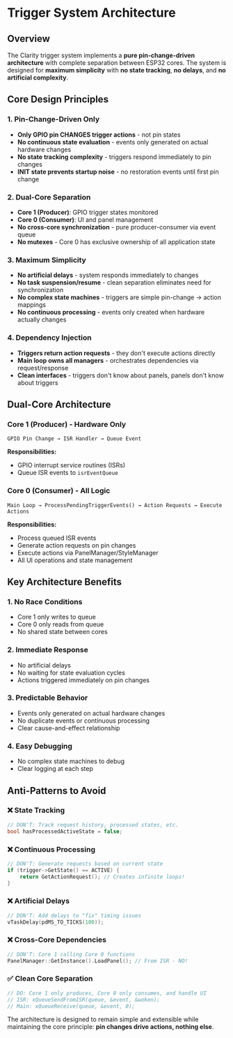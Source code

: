 # Trigger System Architecture

## Overview

The Clarity trigger system implements a **pure pin-change-driven architecture** with complete separation between ESP32 cores. The system is designed for **maximum simplicity** with **no state tracking**, **no delays**, and **no artificial complexity**.

## Core Design Principles

### 1. Pin-Change-Driven Only
- **Only GPIO pin CHANGES trigger actions** - not pin states
- **No continuous state evaluation** - events only generated on actual hardware changes
- **No state tracking complexity** - triggers respond immediately to pin changes
- **INIT state prevents startup noise** - no restoration events until first pin change

### 2. Dual-Core Separation
- **Core 1 (Producer)**: GPIO trigger states monitored
- **Core 0 (Consumer)**: UI and panel management
- **No cross-core synchronization** - pure producer-consumer via event queue
- **No mutexes** - Core 0 has exclusive ownership of all application state

### 3. Maximum Simplicity
- **No artificial delays** - system responds immediately to changes
- **No task suspension/resume** - clean separation eliminates need for synchronization
- **No complex state machines** - triggers are simple pin-change → action mappings
- **No continuous processing** - events only created when hardware actually changes

### 4. Dependency Injection
- **Triggers return action requests** - they don't execute actions directly
- **Main loop owns all managers** - orchestrates dependencies via request/response
- **Clean interfaces** - triggers don't know about panels, panels don't know about triggers

## Dual-Core Architecture

### Core 1 (Producer) - Hardware Only
```
GPIO Pin Change → ISR Handler → Queue Event
```

**Responsibilities:**
- GPIO interrupt service routines (ISRs)
- Queue ISR events to `isrEventQueue`

### Core 0 (Consumer) - All Logic
```
Main Loop → ProcessPendingTriggerEvents() → Action Requests → Execute Actions
```

**Responsibilities:**
- Process queued ISR events
- Generate action requests on pin changes
- Execute actions via PanelManager/StyleManager
- All UI operations and state management

## Key Architecture Benefits

### 1. No Race Conditions
- Core 1 only writes to queue
- Core 0 only reads from queue  
- No shared state between cores

### 2. Immediate Response
- No artificial delays
- No waiting for state evaluation cycles
- Actions triggered immediately on pin changes

### 3. Predictable Behavior
- Events only generated on actual hardware changes
- No duplicate events or continuous processing
- Clear cause-and-effect relationship

### 4. Easy Debugging
- No complex state machines to debug
- Clear logging at each step

## Anti-Patterns to Avoid

### ❌ State Tracking
```cpp
// DON'T: Track request history, processed states, etc.
bool hasProcessedActiveState = false;
```

### ❌ Continuous Processing
```cpp
// DON'T: Generate requests based on current state
if (trigger->GetState() == ACTIVE) {
    return GetActionRequest(); // Creates infinite loops!
}
```

### ❌ Artificial Delays
```cpp
// DON'T: Add delays to "fix" timing issues
vTaskDelay(pdMS_TO_TICKS(100));
```

### ❌ Cross-Core Dependencies
```cpp
// DON'T: Core 1 calling Core 0 functions
PanelManager::GetInstance().LoadPanel(); // From ISR - NO!
```

### ✅ Clean Core Separation
```cpp
// DO: Core 1 only produces, Core 0 only consumes, and handle UI
// ISR: xQueueSendFromISR(queue, &event, &woken);
// Main: xQueueReceive(queue, &event, 0);
```

The architecture is designed to remain simple and extensible while maintaining the core principle: **pin changes drive actions, nothing else**.